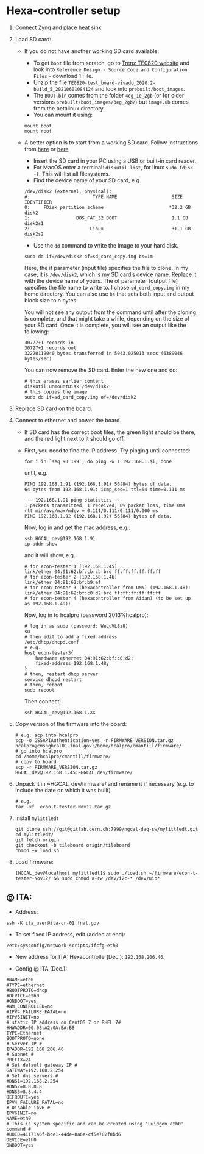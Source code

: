 # Hexa-controller setup

1. Connect Zynq and place heat sink
2. Load SD card:
   * If you do not have another working SD card available:
     * To get `boot` file from scratch, go to [Trenz TE0820 website](https://shop.trenz-electronic.de/en/TE0820-04-2BE21FL-MPSoC-Module-with-Xilinx-Zynq-UltraScale-ZU2EG-1E-2-GByte-DDR4-4-x-5-cm-LP?path=Trenz_Electronic/Modules_and_Module_Carriers/4x5/TE0820/Reference_Design/2019.2/test_board) and look into `Reference Design - Source Code and Configuration Files` - download 1 File.
     * Unzip the file `TE0820-test_board-vivado_2020.2-build_5_20210601084124` and look into `prebuilt/boot_images`. 
     * The `BOOT.bin` comes from the folder `4cg_1e_2gb` (or for older versions `prebuilt/boot_images/3eg_2gb/`) but `image.ub` comes from the petalinux directory.
     * You can mount it using:
     ```
     mount boot
     mount root
     ```
   * A better option is to start from a working SD card. Follow instructions from [here](https://beebom.com/how-clone-raspberry-pi-sd-card-windows-linux-macos/) or [here](https://www.cyberciti.biz/faq/how-to-create-disk-image-on-mac-os-x-with-dd-command/)
     * Insert the SD card in your PC using a USB or built-in card reader. 
     * For MacOS enter a terminal: `diskutil list`, for linux `sudo fdisk -l`. This will list all filesystems.
     * Find the device name of your SD card, e.g. 
     ```
     /dev/disk2 (external, physical):
     #:                       TYPE NAME                    SIZE       IDENTIFIER
     0:     FDisk_partition_scheme                        *32.2 GB    disk2
     1:                 DOS_FAT_32 BOOT                    1.1 GB     disk2s1
     2:                      Linux                         31.1 GB    disk2s2
     ```
     * Use the `dd` command to write the image to your hard disk.
     ```
     sudo dd if=/dev/disk2 of=sd_card_copy.img bs=1m
     ```
     Here, the if parameter (input file) specifies the file to clone. In my case, it is `/dev/disk2`, which is my SD card’s device name. 
     Replace it with the device name of yours. The of parameter (output file) specifies the file name to write to. I chose `sd_card_copy.img` in my home directory.
     You can also use `bs` that sets both input and output block size to n bytes
     
     You will not see any output from the command until after the cloning is complete, and that might take a while, depending on the size of your SD card. Once it is complete, you will see an output like the following:
     ```
     30727+1 records in
     30727+1 records out
     32220119040 bytes transferred in 5043.025013 secs (6389046 bytes/sec)
     ```
    
     You can now remove the SD card. Enter the new one and do:
     ```
     # this erases earlier content
     diskutil unmountDisk /dev/disk2
     # this copies the image
     sudo dd if=sd_card_copy.img of=/dev/disk2
     ```
3. Replace SD card on the board.
4. Connect to ethernet and power the board.
   * If SD card has the correct boot files, the green light should be there, and the red light next to it should go off.
   * First, you need to find the IP address. 
     Try pinging until connected:
     ```
     for i in `seq 90 199`; do ping -w 1 192.168.1.$i; done
     ```
     until, e.g.
     ```
     PING 192.168.1.91 (192.168.1.91) 56(84) bytes of data.
     64 bytes from 192.168.1.91: icmp_seq=1 ttl=64 time=0.111 ms

     --- 192.168.1.91 ping statistics ---
     1 packets transmitted, 1 received, 0% packet loss, time 0ms
     rtt min/avg/max/mdev = 0.111/0.111/0.111/0.000 ms
     PING 192.168.1.92 (192.168.1.92) 56(84) bytes of data.
     ```
     Now, log in and get the mac address, e.g.:
     ```
     ssh HGCAL_dev@192.168.1.91
     ip addr show
     ```
     and it will show, e.g.
     ```
     # for econ-tester 1 (192.168.1.45)
     link/ether 04:91:62:bf:cb:cb brd ff:ff:ff:ff:ff:ff
     # for econ-tester 2 (192.168.1.46)
     link/ether 04:91:62:bf:b9:ef
     # for econ-tester 3 (hexacontroller from UMN) (192.168.1.48):
     link/ether 04:91:62:bf:c0:d2 brd ff:ff:ff:ff:ff:ff
     # for econ-tester 4 (hexacontroller from Aidan) (to be set up as 192.168.1.49):
     
     ```
     
     Now, log in to hcalpro (password 2013%hcalpro):
     ```
     # log in as sudo (password: WeLuVL8z8)
     su
     # then edit to add a fixed address
     /etc/dhcp/dhcpd.conf
     # e.g.
     host econ-tester3{
         hardware ethernet 04:91:62:bf:c0:d2;
         fixed-address 192.168.1.48;
     }
     # then, restart dhcp server
     service dhcpd restart
     # then, reboot
     sudo reboot
     ```     
     Then connect:
     ```
     ssh HGCAL_dev@192.168.1.XX
     ```
     
4. Copy version of the firmware into the board:
    ```
    # e.g. scp into hcalpro 
    scp -o GSSAPIAuthentication=yes -r FIRMWARE_VERSION.tar.gz  hcalpro@cmsnghcal01.fnal.gov:/home/hcalpro/cmantill/firmware/
    # go into hcalpro
    cd /home/hcalpro/cmantill/firmware/
    # copy to board
    scp -r FIRMWARE_VERSION.tar.gz  HGCAL_dev@192.168.1.45:~HGCAL_dev/firmware/
    ```
5. Unpack it in ~HGCAL_dev/firmware/ and rename it if necessary (e.g. to include the date on which it was built)
   ```
   # e.g.
   tar -xf  econ-t-tester-Nov12.tar.gz
   ```
7. Install `mylittledt`
    ```
    git clone ssh://git@gitlab.cern.ch:7999/hgcal-daq-sw/mylittledt.git
    cd mylittledt/
    git fetch origin
    git checkout -b tileboard origin/tileboard
    chmod +x load.sh
    ```
7. Load firmware:
    ```
    [HGCAL_dev@localhost mylittledt]$ sudo ./load.sh ~/firmware/econ-t-tester-Nov12/ && sudo chmod a+rw /dev/i2c-* /dev/uio*
    ```


## @ ITA:
- Address:
```
ssh -K ita_user@ita-cr-01.fnal.gov 
```
- To set fixed IP address, edit (added at end):
```
/etc/sysconfig/network-scripts/ifcfg-eth0
```
- New address for ITA: 
Hexacontroller(Dec.): `192.168.206.46`.

- Config @ ITA (Dec.):
```
#NAME=eth0
#TYPE=ethernet
#BOOTPROTO=dhcp
#DEVICE=eth0                               
#ONBOOT=yes                             
#NM_CONTROLLED=no                        
#IPV4_FAILURE_FATAL=no                    
#IPV6INIT=no
# static IP address on CentOS 7 or RHEL 7#
#HWADDR=00:08:A2:0A:BA:B8
TYPE=Ethernet
BOOTPROTO=none
# Server IP #                           
IPADDR=192.168.206.46
# Subnet #                              
PREFIX=24
# Set default gateway IP #               
GATEWAY=192.168.2.254
# Set dns servers #                   
#DNS1=192.168.2.254                    
#DNS2=8.8.8.8                       
#DNS3=8.8.4.4                          
DEFROUTE=yes
IPV4_FAILURE_FATAL=no
# Disable ipv6 #                        
IPV6INIT=no
NAME=eth0
# This is system specific and can be created using 'uuidgen eth0' command #
#UUID=41171a6f-bce1-44de-8a6e-cf5e782f8bd6     
DEVICE=eth0
ONBOOT=yes
```
